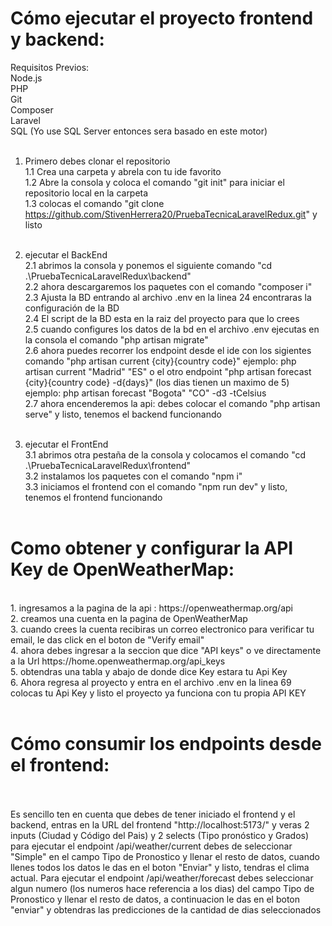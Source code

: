 <h1>Cómo ejecutar el proyecto frontend y backend:</h1>
Requisitos Previos: <br/>
Node.js <br/>
PHP <br/>
Git <br/>
Composer <br/>
Laravel <br/>
SQL (Yo use SQL Server entonces sera basado en este motor) <br/> <br/>

1. Primero debes clonar el repositorio <br/>
   1.1 Crea una carpeta y abrela con tu ide favorito <br/>
   1.2 Abre la consola y coloca el comando "git init" para iniciar el repositorio local en la carpeta <br/>
   1.3 colocas el comando "git clone https://github.com/StivenHerrera20/PruebaTecnicaLaravelRedux.git" y listo <br/><br/>

2. ejecutar el BackEnd <br/>
   2.1 abrimos la consola y ponemos el siguiente comando "cd .\PruebaTecnicaLaravelRedux\backend" <br/>
   2.2 ahora descargaremos los paquetes con el comando "composer i" <br/>
   2.3 Ajusta la BD entrando al archivo .env en la linea 24 encontraras la configuración de la BD <br/>
   2.4 El script de la BD esta en la raiz del proyecto para que lo crees <br/>
   2.5 cuando configures los datos de la bd en el archivo .env ejecutas en la consola el comando "php artisan migrate" <br/>
   2.6 ahora puedes recorrer los endpoint desde el ide con los sigientes comando "php artisan current {city}{country code}" ejemplo: php artisan current "Madrid" "ES" o el otro endpoint "php artisan forecast {city}{country code} -d{days}" (los dias tienen un maximo de 5) ejemplo: php artisan forecast "Bogota" "CO" -d3 -tCelsius <br/>
   2.7 ahora encenderemos la api: debes colocar el comando "php artisan serve" y listo, tenemos el backend funcionando <br/><br/>

3. ejecutar el FrontEnd <br/>
   3.1 abrimos otra pestaña de la consola y colocamos el comando "cd .\PruebaTecnicaLaravelRedux\frontend" <br/>
   3.2 instalamos los paquetes con el comando "npm i" <br/>
   3.3 iniciamos el frontend con el comando "npm run dev" y listo, tenemos el frontend funcionando <br/><br/>

<h1> Como obtener y configurar la API Key de OpenWeatherMap: </h1>
<br/>
1. ingresamos a la pagina de la api : https://openweathermap.org/api <br/>
2. creamos una cuenta en la pagina de OpenWeatherMap <br/>
3. cuando crees la cuenta recibiras un correo electronico para verificar tu email, le das click en el boton de "Verify email" <br/>
4. ahora debes ingresar a la seccion que dice "API keys" o ve directamente a la Url https://home.openweathermap.org/api_keys <br/>
5. obtendras una tabla y abajo de donde dice Key estara tu Api Key <br/>
6. Ahora regresa al proyecto y entra en el archivo .env en la linea 69 colocas tu Api Key y listo el proyecto ya funciona con tu propia API KEY
<br/><br/>
<h1>Cómo consumir los endpoints desde el frontend:</h1>
<br/><br/>
Es sencillo ten en cuenta que debes de tener iniciado el frontend y el backend, entras en la URL del frontend "http://localhost:5173/" y veras 2 inputs (Ciudad y Código del Pais) y 2 selects (Tipo pronóstico y Grados) para ejecutar el endpoint /api/weather/current debes de seleccionar "Simple" en el campo Tipo de Pronostico y llenar el resto de datos, cuando llenes todos los datos le das en el boton "Enviar" y listo, tendras el clima actual. Para ejecutar el endpoint /api/weather/forecast debes seleccionar algun numero (los numeros hace referencia a los dias) del campo Tipo de Pronostico y llenar el resto de datos, a continuacion le das en el boton "enviar" y obtendras las predicciones de la cantidad de dias seleccionados
